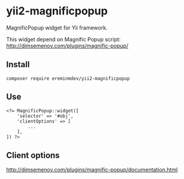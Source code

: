 # yii2-magnificpopup

MagnificPopup widget for Yii framework.

This widget depend on Magnific Popup script: http://dimsemenov.com/plugins/magnific-popup/

## Install

``composer require ereminmdev/yii2-magnificpopup``

## Use

```
<?= MagnificPopup::widget([
    'selector' => '#obj',
    'clientOptions' => [
        ...
    ],
]) ?>
```

## Client options

http://dimsemenov.com/plugins/magnific-popup/documentation.html
